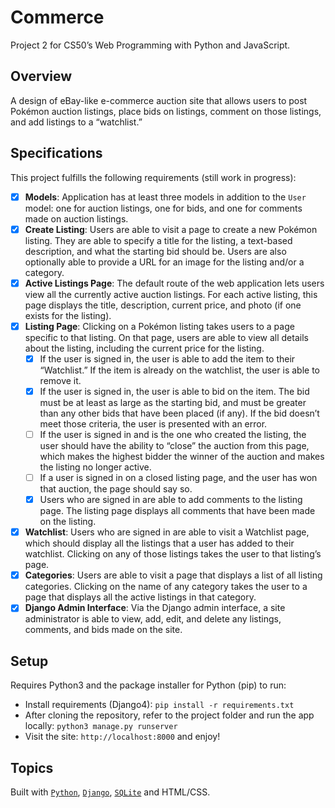 # Commerce
Project 2 for CS50’s Web Programming with Python and JavaScript.

## Overview
A design of eBay-like e-commerce auction site that allows users to post Pokémon auction listings, place bids on listings, comment on those listings, and add listings to a “watchlist.”

## Specifications
This project fulfills the following requirements (still work in progress):

- [x] **Models**: Application has at least three models in addition to the `User` model: one for auction listings, one for bids, and one for comments made on auction listings.
- [x] **Create Listing**: Users are able to visit a page to create a new Pokémon listing. They are able to specify a title for the listing, a text-based description, and what the starting bid should be. Users are also optionally able to provide a URL for an image for the listing and/or a category.
- [x] **Active Listings Page**: The default route of the web application lets users view all the currently active auction listings. For each active listing, this page displays the title, description, current price, and photo (if one exists for the listing).
- [x] **Listing Page**: Clicking on a Pokémon listing takes users to a page specific to that listing. On that page, users are able to view all details about the listing, including the current price for the listing.
    - [x] If the user is signed in, the user is able to add the item to their “Watchlist.” If the item is already on the watchlist, the user is able to remove it.
    - [x] If the user is signed in, the user is able to bid on the item. The bid must be at least as large as the starting bid, and must be greater than any other bids that have been placed (if any). If the bid doesn’t meet those criteria, the user is presented with an error.
    - [ ] If the user is signed in and is the one who created the listing, the user should have the ability to “close” the auction from this page, which makes the highest bidder the winner of the auction and makes the listing no longer active.
    - [ ] If a user is signed in on a closed listing page, and the user has won that auction, the page should say so.
    - [x] Users who are signed in are able to add comments to the listing page. The listing page displays all comments that have been made on the listing.
- [x] **Watchlist**: Users who are signed in are able to visit a Watchlist page, which should display all the listings that a user has added to their watchlist. Clicking on any of those listings takes the user to that listing’s page.
- [x] **Categories**: Users are able to visit a page that displays a list of all listing categories. Clicking on the name of any category takes the user to a page that displays all the active listings in that category.
- [x] **Django Admin Interface**: Via the Django admin interface, a site administrator is able to view, add, edit, and delete any listings, comments, and bids made on the site.

## Setup
Requires Python3 and the package installer for Python (pip) to run:

* Install requirements (Django4): `pip install -r requirements.txt`
* After cloning the repository, refer to the project folder and run the app locally: `python3 manage.py runserver`
* Visit the site: `http://localhost:8000` and enjoy!

## Topics
Built with [`Python`](https://www.python.org/downloads/), [`Django`](https://www.djangoproject.com/), [`SQLite`](https://www.sqlite.org/index.html) and HTML/CSS.
